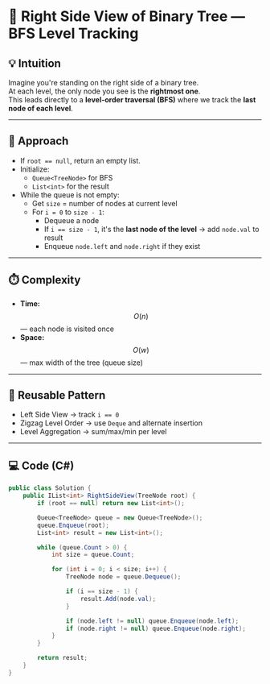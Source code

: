 # 🌳 Right Side View of Binary Tree — BFS Level Tracking

## 💡 Intuition
Imagine you're standing on the right side of a binary tree.  
At each level, the only node you see is the **rightmost one**.  
This leads directly to a **level-order traversal (BFS)** where we track the **last node of each level**.

---

## 🧭 Approach
- If `root == null`, return an empty list.
- Initialize:
  - `Queue<TreeNode>` for BFS
  - `List<int>` for the result
- While the queue is not empty:
  - Get `size` = number of nodes at current level
  - For `i = 0` to `size - 1`:
    - Dequeue a node
    - If `i == size - 1`, it's the **last node of the level** → add `node.val` to result
    - Enqueue `node.left` and `node.right` if they exist

---

## ⏱️ Complexity
- **Time:** $$O(n)$$ — each node is visited once
- **Space:** $$O(w)$$ — max width of the tree (queue size)

---

## 🧩 Reusable Pattern
- Left Side View → track `i == 0`
- Zigzag Level Order → use `Deque` and alternate insertion
- Level Aggregation → sum/max/min per level

---

## 💻 Code (C#)
```csharp
public class Solution {
    public IList<int> RightSideView(TreeNode root) {
        if (root == null) return new List<int>();

        Queue<TreeNode> queue = new Queue<TreeNode>();
        queue.Enqueue(root);
        List<int> result = new List<int>();

        while (queue.Count > 0) {
            int size = queue.Count;

            for (int i = 0; i < size; i++) {
                TreeNode node = queue.Dequeue();

                if (i == size - 1) {
                    result.Add(node.val);
                }

                if (node.left != null) queue.Enqueue(node.left);
                if (node.right != null) queue.Enqueue(node.right);
            }
        }

        return result;
    }
}
```

